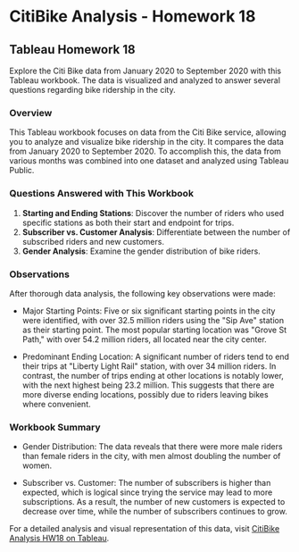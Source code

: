 # CitiBike Analysis - Homework 18

## Tableau Homework 18

Explore the Citi Bike data from January 2020 to September 2020 with this Tableau workbook. The data is visualized and analyzed to answer several questions regarding bike ridership in the city.

### Overview

This Tableau workbook focuses on data from the Citi Bike service, allowing you to analyze and visualize bike ridership in the city. It compares the data from January 2020 to September 2020. To accomplish this, the data from various months was combined into one dataset and analyzed using Tableau Public.

### Questions Answered with This Workbook

1. **Starting and Ending Stations**: Discover the number of riders who used specific stations as both their start and endpoint for trips.
2. **Subscriber vs. Customer Analysis**: Differentiate between the number of subscribed riders and new customers.
3. **Gender Analysis**: Examine the gender distribution of bike riders.

### Observations

After thorough data analysis, the following key observations were made:

- Major Starting Points: Five or six significant starting points in the city were identified, with over 32.5 million riders using the "Sip Ave" station as their starting point. The most popular starting location was "Grove St Path," with over 54.2 million riders, all located near the city center.

- Predominant Ending Location: A significant number of riders tend to end their trips at "Liberty Light Rail" station, with over 34 million riders. In contrast, the number of trips ending at other locations is notably lower, with the next highest being 23.2 million. This suggests that there are more diverse ending locations, possibly due to riders leaving bikes where convenient.

### Workbook Summary

- Gender Distribution: The data reveals that there were more male riders than female riders in the city, with men almost doubling the number of women.

- Subscriber vs. Customer: The number of subscribers is higher than expected, which is logical since trying the service may lead to more subscriptions. As a result, the number of new customers is expected to decrease over time, while the number of subscribers continues to grow.

For a detailed analysis and visual representation of this data, visit [CitiBike Analysis HW18 on Tableau](https://public.tableau.com/app/profile/adrian.j.wood/viz/CitiBikeAnalysisHW18/Story4).